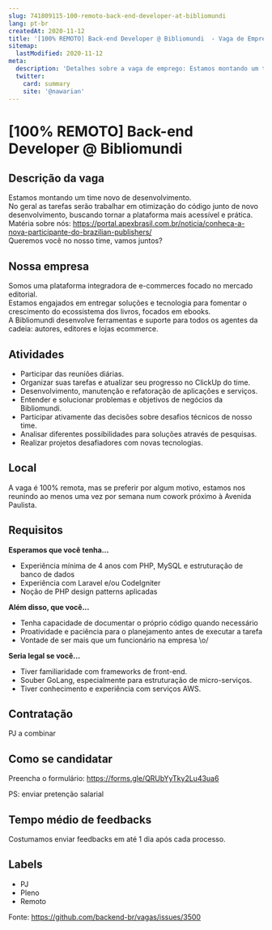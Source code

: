 ```yaml
---
slug: 741809115-100-remoto-back-end-developer-at-bibliomundi
lang: pt-br
createdAt: 2020-11-12
title: '[100% REMOTO] Back-end Developer @ Bibliomundi  - Vaga de Emprego'
sitemap:
  lastModified: 2020-11-12
meta:
  description: 'Detalhes sobre a vaga de emprego: Estamos montando um time novo de desenvolvimento.  No geral as tarefas serão trabalhar em otimização do código junto de novo desenvolvimento, buscando tornar a plataforma mais acessível e prática.  Matéria sobre nós: https://portal.apexbrasil.com.br/noticia/conheca-a-nova-participante-do-brazilian-publishers/  Queremos você no nosso time, vamos juntos?'
  twitter:
    card: summary
    site: '@nawarian'
---
```


# [100% REMOTO] Back-end Developer @ Bibliomundi 

## Descrição da vaga

Estamos montando um time novo de desenvolvimento.  
No geral as tarefas serão trabalhar em otimização do código junto de novo desenvolvimento, buscando tornar a plataforma mais acessível e prática.  
Matéria sobre nós: https://portal.apexbrasil.com.br/noticia/conheca-a-nova-participante-do-brazilian-publishers/  
Queremos você no nosso time, vamos juntos?  

## Nossa empresa
Somos uma plataforma integradora de e-commerces focado no mercado editorial.  
Estamos engajados em entregar soluções e tecnologia para fomentar o crescimento do ecossistema dos livros, focados em ebooks.  
A Bibliomundi desenvolve ferramentas e suporte para todos os agentes da cadeia: autores, editores e lojas ecommerce.  

## Atividades

* Participar das reuniões diárias.
* Organizar suas tarefas e atualizar seu progresso no ClickUp do time.
* Desenvolvimento, manutenção e refatoração de aplicações e serviços.
* Entender e solucionar problemas e objetivos de negócios da Bibliomundi.
* Participar ativamente das decisões sobre desafios técnicos de nosso time.
* Analisar diferentes possibilidades para soluções através de pesquisas.
* Realizar projetos desafiadores com novas tecnologias.

## Local
A vaga é 100% remota, mas se preferir por algum motivo, estamos nos reunindo ao menos uma vez por semana num cowork próximo à Avenida Paulista.

## Requisitos
**Esperamos que você tenha...**

* Experiência mínima de 4 anos com PHP, MySQL e estruturação de banco de dados
* Experiência com Laravel e/ou CodeIgniter
* Noção de PHP design patterns aplicadas

**Além disso, que você...**

* Tenha capacidade de documentar o próprio código quando necessário
* Proatividade e paciência para o planejamento antes de executar a tarefa
* Vontade de ser mais que um funcionário na empresa \o/

**Seria legal se você...**

* Tiver familiaridade com frameworks de front-end.
* Souber GoLang, especialmente para estruturação de micro-serviços.
* Tiver conhecimento e experiência com serviços AWS.

## Contratação
PJ a combinar

## Como se candidatar
Preencha o formulário: https://forms.gle/QRUbYyTky2Lu43ua6

PS: enviar pretenção salarial

## Tempo médio de feedbacks
Costumamos enviar feedbacks em até 1 dia após cada processo.

## Labels
* PJ
* Pleno
* Remoto

Fonte: https://github.com/backend-br/vagas/issues/3500